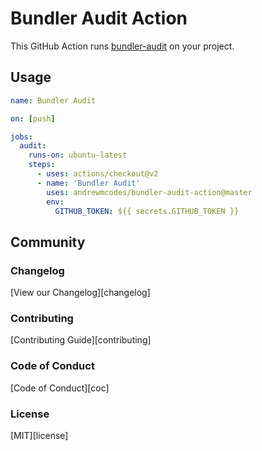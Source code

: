 # Bundler Audit Action

This GitHub Action runs [bundler-audit](https://github.com/rubysec/bundler-audit) on your project.

## Usage

```yml
name: Bundler Audit

on: [push]

jobs:
  audit:
    runs-on: ubuntu-latest
    steps:
      - uses: actions/checkout@v2
      - name: 'Bundler Audit'
        uses: andrewmcodes/bundler-audit-action@master
        env:
          GITHUB_TOKEN: ${{ secrets.GITHUB_TOKEN }}
```

## Community

### Changelog

[View our Changelog][changelog]

### Contributing

[Contributing Guide][contributing]

### Code of Conduct

[Code of Conduct][coc]

### License

[MIT][license]
